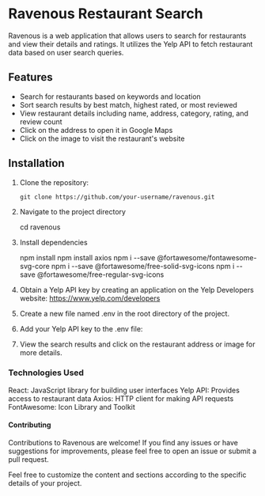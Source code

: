# Ravenous Restaurant Search

Ravenous is a web application that allows users to search for restaurants and view their details and ratings. It utilizes the Yelp API to fetch restaurant data based on user search queries.

## Features

- Search for restaurants based on keywords and location
- Sort search results by best match, highest rated, or most reviewed
- View restaurant details including name, address, category, rating, and review count
- Click on the address to open it in Google Maps
- Click on the image to visit the restaurant's website

## Installation

1. Clone the repository:

   ```shell
   git clone https://github.com/your-username/ravenous.git

2. Navigate to the project directory

    cd ravenous

3. Install dependencies

    npm install
    npm install axios
    npm i --save @fortawesome/fontawesome-svg-core
    npm i --save @fortawesome/free-solid-svg-icons
    npm i --save @fortawesome/free-regular-svg-icons

4. Obtain a Yelp API key by creating an application on the Yelp Developers website: https://www.yelp.com/developers

5. Create a new file named .env in the root directory of the project.

6. Add your Yelp API key to the .env file:

7. View the search results and click on the restaurant address or image for more details.

### Technologies Used

React: JavaScript library for building user interfaces
Yelp API: Provides access to restaurant data
Axios: HTTP client for making API requests
FontAwesome: Icon Library and Toolkit

#### Contributing

Contributions to Ravenous are welcome! If you find any issues or have suggestions for improvements, please feel free to open an issue or submit a pull request.

Feel free to customize the content and sections according to the specific details of your project.
